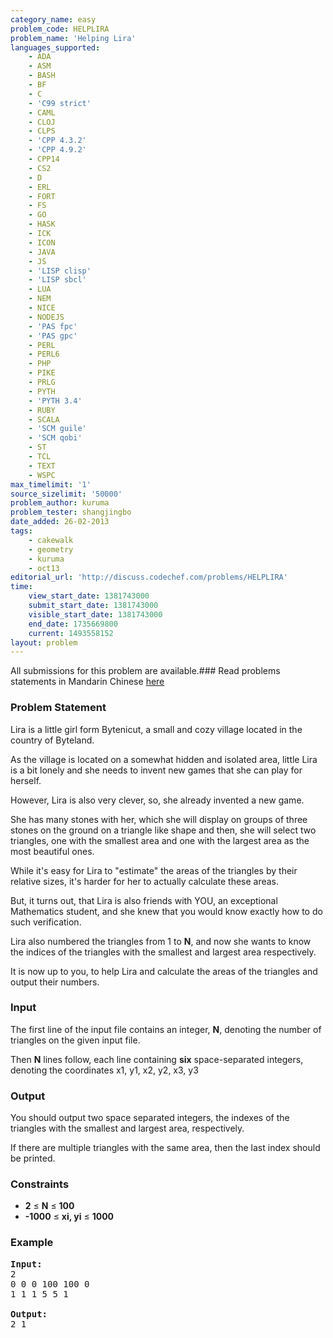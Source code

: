 ```yaml
---
category_name: easy
problem_code: HELPLIRA
problem_name: 'Helping Lira'
languages_supported:
    - ADA
    - ASM
    - BASH
    - BF
    - C
    - 'C99 strict'
    - CAML
    - CLOJ
    - CLPS
    - 'CPP 4.3.2'
    - 'CPP 4.9.2'
    - CPP14
    - CS2
    - D
    - ERL
    - FORT
    - FS
    - GO
    - HASK
    - ICK
    - ICON
    - JAVA
    - JS
    - 'LISP clisp'
    - 'LISP sbcl'
    - LUA
    - NEM
    - NICE
    - NODEJS
    - 'PAS fpc'
    - 'PAS gpc'
    - PERL
    - PERL6
    - PHP
    - PIKE
    - PRLG
    - PYTH
    - 'PYTH 3.4'
    - RUBY
    - SCALA
    - 'SCM guile'
    - 'SCM qobi'
    - ST
    - TCL
    - TEXT
    - WSPC
max_timelimit: '1'
source_sizelimit: '50000'
problem_author: kuruma
problem_tester: shangjingbo
date_added: 26-02-2013
tags:
    - cakewalk
    - geometry
    - kuruma
    - oct13
editorial_url: 'http://discuss.codechef.com/problems/HELPLIRA'
time:
    view_start_date: 1381743000
    submit_start_date: 1381743000
    visible_start_date: 1381743000
    end_date: 1735669800
    current: 1493558152
layout: problem
---
```

All submissions for this problem are available.###  Read problems statements in Mandarin Chinese [here](http://www.codechef.com/download/translated/OCT13/mandarin/HELPLIRA.pdf)

### Problem Statement

Lira is a little girl form Bytenicut, a small and cozy village located in the country of Byteland.

 As the village is located on a somewhat hidden and isolated area, little Lira is a bit lonely and she needs to invent new games that she can play for herself.

 However, Lira is also very clever, so, she already invented a new game.

She has many stones with her, which she will display on groups of three stones on the ground on a triangle like shape and then, she will select two triangles, one with the smallest area and one with the largest area as the most beautiful ones.

While it's easy for Lira to "estimate" the areas of the triangles by their relative sizes, it's harder for her to actually calculate these areas.

But, it turns out, that Lira is also friends with YOU, an exceptional Mathematics student, and she knew that you would know exactly how to do such verification.

Lira also numbered the triangles from 1 to **N**, and now she wants to know the indices of the triangles with the smallest and largest area respectively.

It is now up to you, to help Lira and calculate the areas of the triangles and output their numbers.

### Input

The first line of the input file contains an integer, **N**, denoting the number of triangles on the given input file.

Then **N** lines follow, each line containing **six** space-separated integers, denoting the coordinates x1, y1, x2, y2, x3, y3

### Output

You should output two space separated integers, the indexes of the triangles with the smallest and largest area, respectively.

If there are multiple triangles with the same area, then the last index should be printed.

### Constraints

- **2** ≤ **N** ≤ **100**
- **-1000** ≤  **xi, yi**  ≤ **1000**

### Example


<pre><b>Input:</b>
2
0 0 0 100 100 0
1 1 1 5 5 1

<b>Output:</b>
2 1

</pre>